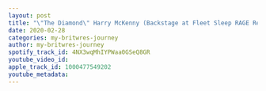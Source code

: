 ```yaml
---
layout: post
title: "\"The Diamond\" Harry McKenny (Backstage at Fleet Sleep RAGE Repeat) - (Round 2)"
date: 2020-02-28
categories: my-britwres-journey
author: my-britwres-journey
spotify_track_id: 4NX3wqMhIYPWaa0GSeQ8GR
youtube_video_id: 
apple_track_id: 1000477549202
youtube_metadata: 
---
```


